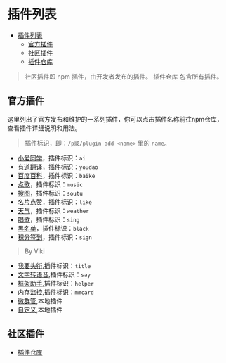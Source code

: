 # 插件列表
- [插件列表](#插件列表)
  - [官方插件](#官方插件)
  - [社区插件](#社区插件)
  - [插件仓库](./warehouse)
>社区插件即 npm 插件，由开发者发布的插件。
>插件仓库 包含所有插件。
## 官方插件
这里列出了官方发布和维护的一系列插件，你可以点击插件名称前往npm仓库，查看插件详细说明和用法。

> 插件标识，即：`/p或/plugin add <name>` 里的 `name`。
- [小爱同学](https://www.npmjs.com/package/pupbot-plugin-ai)，插件标识：`ai`
- [有道翻译](https://www.npmjs.com/package/pupbot-plugin-youdao)，插件标识：`youdao`
- [百度百科](https://www.npmjs.com/package/pupbot-plugin-baike)，插件标识：`baike`
- [点歌](https://www.npmjs.com/package/pupbot-plugin-music)，插件标识：`music`
- [搜图](https://www.npmjs.com/package/pupbot-plugin-soutu)，插件标识：`soutu`
- [名片点赞](https://www.npmjs.com/package/pupbot-plugin-like)，插件标识：`like`
- [天气](https://www.npmjs.com/package/pupbot-plugin-weather)，插件标识：`weather`
- [唱歌](https://www.npmjs.com/package/pupbot-plugin-sing)，插件标识：`sing`
- [黑名单](https://www.npmjs.com/package/pupbot-plugin-black)，插件标识：`black`
- [积分签到](https://www.npmjs.com/package/pupbot-plugin-sign)，插件标识：`sign`
>By Viki
- [我要头衔](https://www.npmjs.com/package/pupbot-plugin-title),插件标识：`title`
- [文字转语音](https://www.npmjs.com/package/pupbot-plugin-say),插件标识：`say`
- [框架助手](https://www.npmjs.com/package/pupbot-plugin-helper),插件标识：`helper`
- [内存监控](https://www.npmjs.com/package/pupbot-plugin-mmcard),插件标识：`mmcard`
- [微群管](#),本地插件
- [自定义](#),本地插件
## 社区插件
- [插件仓库](./warehouse)
